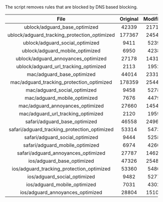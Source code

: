 The script removes rules that are blocked by DNS based blocking.


| File | Original | Modified |
|:----:|:-----:|:-----:|
| ublock/adguard_base_optimized | 42339 | 21711 |
| ublock/adguard_tracking_protection_optimized | 177367 | 24543 |
| ublock/adguard_social_optimized | 9411 | 5239 |
| ublock/adguard_mobile_optimized | 6950 | 4238 |
| ublock/adguard_annoyances_optimized | 27178 | 14315 |
| ublock/adguard_url_tracking_optimized | 2113 | 1952 |
| mac/adguard_base_optimized | 44014 | 23316 |
| mac/adguard_tracking_protection_optimized | 178359 | 25449 |
| mac/adguard_social_optimized | 9458 | 5278 |
| mac/adguard_mobile_optimized | 7676 | 4479 |
| mac/adguard_annoyances_optimized | 27660 | 14546 |
| mac/adguard_url_tracking_optimized | 2120 | 1959 |
| safari/adguard_base_optimized | 46558 | 24968 |
| safari/adguard_tracking_protection_optimized | 53314 | 5473 |
| safari/adguard_social_optimized | 9444 | 5258 |
| safari/adguard_mobile_optimized | 6974 | 4260 |
| safari/adguard_annoyances_optimized | 27787 | 14621 |
| ios/adguard_base_optimized | 47326 | 25485 |
| ios/adguard_tracking_protection_optimized | 53360 | 5480 |
| ios/adguard_social_optimized | 9482 | 5277 |
| ios/adguard_mobile_optimized | 7031 | 4302 |
| ios/adguard_annoyances_optimized | 28804 | 15107 |